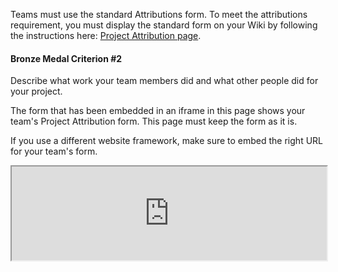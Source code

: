Teams must use the standard Attributions form. To meet the attributions requirement, you must display the standard form
on your Wiki by following the instructions
here: [Project Attribution page](https://competition.igem.org/deliverables/project-attribution).

#### Bronze Medal Criterion \#2

Describe what work your team members did and what other people did for your project.

The form that has been embedded in an iframe in this page shows your team's Project Attribution form. This page must
keep the form as it is.

If you use a different website framework, make sure to embed the right URL for your team's form.

<!-- !!! LEAVE THE IFRAME CODE BELOW AS IT IS, THE ATTRIBUTION FORM OF YOUR TEAM !!! -->
<!-- !!! WILL BE DISPLAYED ON THIS PAGE. DO NOT REMOVE IT, OTHERWISE YOU RISK OF !!! -->
<!-- !!! NOT MEETING BRONZE MEDAL CRITERION #2  -->
<!-- !!! DO NOT CHANGE ITS INDENTATION !!! -->
<div class="row mt-4">
  <script type="text/javascript">
    // Listen to size change and update form height
    window.addEventListener("message", function (e) {
      if (e.origin === "https://teams.igem.org") {
        const {type, data} = JSON.parse(e.data);
        if (type === "igem-attribution-form") {
          const element = document.getElementById("igem-attribution-form");
          element.style.height = `${data + 100}px`;
        }
      }
    });
  </script>
  <iframe style='width: 100%' id="igem-attribution-form"
    src="https://teams.igem.org/wiki/TeamID/attributions">
  </iframe>
</div>
<!-- DO NOT REMOVE THE IFRAME CODE ABOVE -->
